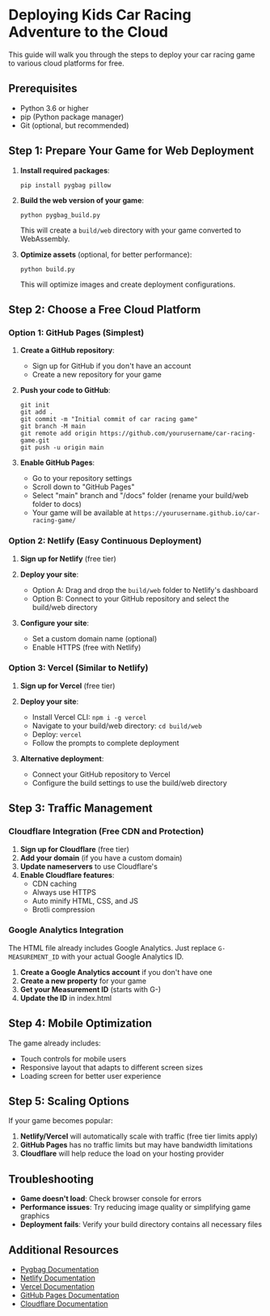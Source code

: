 # Deploying Kids Car Racing Adventure to the Cloud

This guide will walk you through the steps to deploy your car racing game to various cloud platforms for free.

## Prerequisites

- Python 3.6 or higher
- pip (Python package manager)
- Git (optional, but recommended)

## Step 1: Prepare Your Game for Web Deployment

1. **Install required packages**:
   ```
   pip install pygbag pillow
   ```

2. **Build the web version of your game**:
   ```
   python pygbag_build.py
   ```
   This will create a `build/web` directory with your game converted to WebAssembly.

3. **Optimize assets** (optional, for better performance):
   ```
   python build.py
   ```
   This will optimize images and create deployment configurations.

## Step 2: Choose a Free Cloud Platform

### Option 1: GitHub Pages (Simplest)

1. **Create a GitHub repository**:
   - Sign up for GitHub if you don't have an account
   - Create a new repository for your game

2. **Push your code to GitHub**:
   ```
   git init
   git add .
   git commit -m "Initial commit of car racing game"
   git branch -M main
   git remote add origin https://github.com/yourusername/car-racing-game.git
   git push -u origin main
   ```

3. **Enable GitHub Pages**:
   - Go to your repository settings
   - Scroll down to "GitHub Pages"
   - Select "main" branch and "/docs" folder (rename your build/web folder to docs)
   - Your game will be available at `https://yourusername.github.io/car-racing-game/`

### Option 2: Netlify (Easy Continuous Deployment)

1. **Sign up for Netlify** (free tier)
2. **Deploy your site**:
   - Option A: Drag and drop the `build/web` folder to Netlify's dashboard
   - Option B: Connect to your GitHub repository and select the build/web directory

3. **Configure your site**:
   - Set a custom domain name (optional)
   - Enable HTTPS (free with Netlify)

### Option 3: Vercel (Similar to Netlify)

1. **Sign up for Vercel** (free tier)
2. **Deploy your site**:
   - Install Vercel CLI: `npm i -g vercel`
   - Navigate to your build/web directory: `cd build/web`
   - Deploy: `vercel`
   - Follow the prompts to complete deployment

3. **Alternative deployment**:
   - Connect your GitHub repository to Vercel
   - Configure the build settings to use the build/web directory

## Step 3: Traffic Management

### Cloudflare Integration (Free CDN and Protection)

1. **Sign up for Cloudflare** (free tier)
2. **Add your domain** (if you have a custom domain)
3. **Update nameservers** to use Cloudflare's
4. **Enable Cloudflare features**:
   - CDN caching
   - Always use HTTPS
   - Auto minify HTML, CSS, and JS
   - Brotli compression

### Google Analytics Integration

The HTML file already includes Google Analytics. Just replace `G-MEASUREMENT_ID` with your actual Google Analytics ID.

1. **Create a Google Analytics account** if you don't have one
2. **Create a new property** for your game
3. **Get your Measurement ID** (starts with G-)
4. **Update the ID** in index.html

## Step 4: Mobile Optimization

The game already includes:
- Touch controls for mobile users
- Responsive layout that adapts to different screen sizes
- Loading screen for better user experience

## Step 5: Scaling Options

If your game becomes popular:

1. **Netlify/Vercel** will automatically scale with traffic (free tier limits apply)
2. **GitHub Pages** has no traffic limits but may have bandwidth limitations
3. **Cloudflare** will help reduce the load on your hosting provider

## Troubleshooting

- **Game doesn't load**: Check browser console for errors
- **Performance issues**: Try reducing image quality or simplifying game graphics
- **Deployment fails**: Verify your build directory contains all necessary files

## Additional Resources

- [Pygbag Documentation](https://pygame-web.github.io/pygbag/index.html)
- [Netlify Documentation](https://docs.netlify.com/)
- [Vercel Documentation](https://vercel.com/docs)
- [GitHub Pages Documentation](https://docs.github.com/en/pages)
- [Cloudflare Documentation](https://developers.cloudflare.com/)
